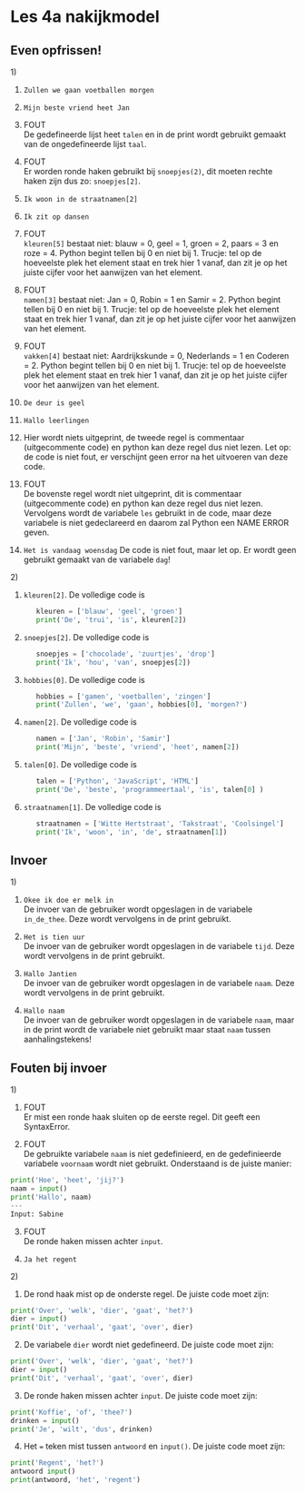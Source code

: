 # Les 4a nakijkmodel

## Even opfrissen!
1\)   

1. `Zullen we gaan voetballen morgen`  

2. `Mijn beste vriend heet Jan`  

3. FOUT  
De gedefineerde lijst heet `talen` en in de print wordt gebruikt gemaakt van de ongedefineerde lijst `taal`.

4. FOUT  
Er worden ronde haken gebruikt bij `snoepjes(2)`, dit moeten rechte haken zijn dus zo: `snoepjes[2]`.

5. `Ik woon in de straatnamen[2]`  

6. `Ik zit op dansen`  

7. FOUT  
`kleuren[5]` bestaat niet: blauw = 0, geel = 1, groen = 2, paars = 3 en roze = 4. Python begint tellen bij 0 en niet bij 1. Trucje: tel op de hoeveelste plek het element staat en trek hier 1 vanaf, dan zit je op het juiste cijfer voor het aanwijzen van het element. 

8. FOUT  
`namen[3]` bestaat niet: Jan = 0, Robin = 1 en Samir = 2. Python begint tellen bij 0 en niet bij 1. Trucje: tel op de hoeveelste plek het element staat en trek hier 1 vanaf, dan zit je op het juiste cijfer voor het aanwijzen van het element. 

9. FOUT  
`vakken[4]` bestaat niet: Aardrijkskunde = 0, Nederlands = 1 en Coderen = 2. Python begint tellen bij 0 en niet bij 1. Trucje: tel op de hoeveelste plek het element staat en trek hier 1 vanaf, dan zit je op het juiste cijfer voor het aanwijzen van het element. 

10. `De deur is geel`  

11. `Hallo leerlingen`  

12. Hier wordt niets uitgeprint, de tweede regel is commentaar (uitgecommente code) en python kan deze regel dus niet lezen. Let op: de code is niet fout, er verschijnt geen error na het uitvoeren van deze code.

13. FOUT  
De bovenste regel wordt niet uitgeprint, dit is commentaar (uitgecommente code) en python kan deze regel dus niet lezen. Vervolgens wordt de variabele `les` gebruikt in de code, maar deze variabele is niet gedeclareerd en daarom zal Python een NAME ERROR geven. 

14. `Het is vandaag woensdag`
De code is niet fout, maar let op. Er wordt geen gebruikt gemaakt van de variabele `dag`!

2\)  

1. `kleuren[2]`. De volledige code is
   ```python
      kleuren = ['blauw', 'geel', 'groen']            
      print('De', 'trui', 'is', kleuren[2])
   ```

2. `snoepjes[2]`. De volledige code is
   ```python
      snoepjes = ['chocolade', 'zuurtjes', 'drop']
      print('Ik', 'hou', 'van', snoepjes[2])
   ```

3. `hobbies[0]`. De volledige code is
   ```python
      hobbies = ['gamen', 'voetballen', 'zingen']            
      print('Zullen', 'we', 'gaan', hobbies[0], 'morgen?')
   ```

4. `namen[2]`. De volledige code is
   ```python
      namen = ['Jan', 'Robin', 'Samir']
      print('Mijn', 'beste', 'vriend', 'heet', namen[2])
   ```

5. `talen[0]`. De volledige code is
   ```python
      talen = ['Python', 'JavaScript', 'HTML']
      print('De', 'beste', 'programmeertaal', 'is', talen[0] )
   ```

6. `straatnamen[1]`. De volledige code is
   ```python
      straatnamen = ['Witte Hertstraat', 'Takstraat', 'Coolsingel']
      print('Ik', 'woon', 'in', 'de', straatnamen[1])
   ```
   
## Invoer
1\)  

1. `Okee ik doe er melk in`  
De invoer van de gebruiker wordt opgeslagen in de variabele `in_de_thee`. Deze wordt vervolgens in de print gebruikt.

2. `Het is tien uur`   
De invoer van de gebruiker wordt opgeslagen in de variabele `tijd`. Deze wordt vervolgens in de print gebruikt.

3. `Hallo Jantien`   
De invoer van de gebruiker wordt opgeslagen in de variabele `naam`. Deze wordt vervolgens in de print gebruikt.

4. `Hallo naam`   
De invoer van de gebruiker wordt opgeslagen in de variabele `naam`, maar in de print wordt de variabele niet gebruikt maar staat `naam` tussen aanhalingstekens!

## Fouten bij invoer
1\) 
1. FOUT  
Er mist een ronde haak sluiten op de eerste regel. Dit geeft een SyntaxError. 

2. FOUT   
De gebruikte variabele `naam` is niet gedefinieerd, en de gedefinieerde variabele `voornaam` wordt niet gebruikt. Onderstaand is de juiste manier:

```python
print('Hoe', 'heet', 'jij?')
naam = input()
print('Hallo', naam)
---
Input: Sabine
```

3. FOUT   
De ronde haken missen achter `input`. 

4. `Ja het regent`

2\) 
1. De rond haak mist op de onderste regel. De juiste code moet zijn:
```python
print('Over', 'welk', 'dier', 'gaat', 'het?')
dier = input()
print('Dit', 'verhaal', 'gaat', 'over', dier)
```

2. De variabele `dier` wordt niet gedefineerd. De juiste code moet zijn: 
```python
print('Over', 'welk', 'dier', 'gaat', 'het?')
dier = input()
print('Dit', 'verhaal', 'gaat', 'over', dier)
```

3. De ronde haken missen achter `input`. De juiste code moet zijn:
```python
print('Koffie', 'of', 'thee?')
drinken = input()
print('Je', 'wilt', 'dus', drinken)
```

4. Het `=` teken mist tussen `antwoord` en `input()`. De juiste code moet zijn:
```python
print('Regent', 'het?')
antwoord input()
print(antwoord, 'het', 'regent')
```
